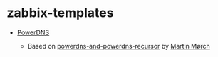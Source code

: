 # zabbix-templates

* [PowerDNS](powerdns/README.md)

  * Based on [powerdns-and-powerdns-recursor](https://share.zabbix.com/cat-app/powerdns-and-powerdns-recursor) by [Martin Mørch](https://share.zabbix.com/owner/g_117277102264138294427)

